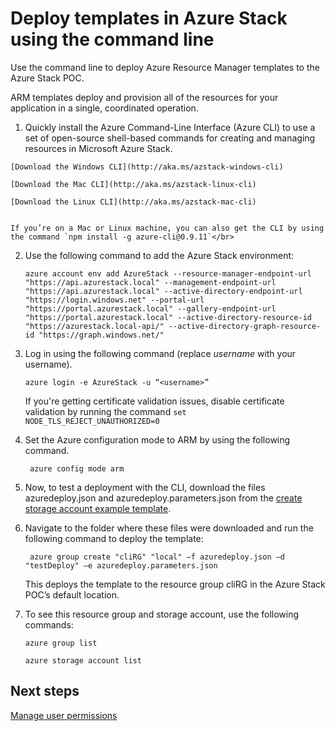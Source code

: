 <properties
	pageTitle="Deploy templates with the command line in Azure Stack | Microsoft Azure"
	description="Learn how to use the cross-platform command line interface (CLI) to deploy templates from inside the ClientVM or after using the VPN to connect to Azure Stack."
	services="azure-stack"
	documentationCenter=""
	authors="ErikjeMS"
	manager="byronr"
	editor=""/>

<tags
	ms.service="azure-stack"
	ms.workload="na"
	ms.tgt_pltfrm="na"
	ms.devlang="na"
	ms.topic="article"
	ms.date="01/29/2016"
	ms.author="erikje"/>

# Deploy templates in Azure Stack using the command line

Use the command line to deploy Azure Resource Manager templates to the Azure Stack POC.

ARM templates deploy and provision all of the resources for your application in a single, coordinated operation.



1.   Quickly install the Azure Command-Line Interface (Azure CLI) to use a set of open-source shell-based commands for creating and managing resources in Microsoft Azure Stack.

  	[Download the Windows CLI](http://aka.ms/azstack-windows-cli)

  	[Download the Mac CLI](http://aka.ms/azstack-linux-cli)

  	[Download the Linux CLI](http://aka.ms/azstack-mac-cli)


  	If you’re on a Mac or Linux machine, you can also get the CLI by using the command `npm install -g azure-cli@0.9.11`</br>



2.  Use the following command to add the Azure Stack environment:

		azure account env add AzureStack --resource-manager-endpoint-url "https://api.azurestack.local" --management-endpoint-url "https://api.azurestack.local" --active-directory-endpoint-url  "https://login.windows.net" --portal-url "https://portal.azurestack.local" --gallery-endpoint-url "https://portal.azurestack.local" --active-directory-resource-id "https://azurestack.local-api/" --active-directory-graph-resource-id "https://graph.windows.net/"

3.  Log in using the following command (replace *username* with your username).

		azure login -e AzureStack -u “<username>”
  
	If you're getting certificate validation issues, disable certificate validation by running the command `set 		NODE_TLS_REJECT_UNAUTHORIZED=0`

4. Set the Azure configuration mode to ARM by using the following command.

        azure config mode arm
        
5. Now, to test a deployment with the CLI, download the files azuredeploy.json and azuredeploy.parameters.json from the [create storage account example template](https://github.com/Azure/AzureStack-QuickStart-Templates/tree/master/101-create-storage-account).

6. Navigate to the folder where these files were downloaded and run the following command to deploy the template:
		
		azure group create "cliRG" "local" –f azuredeploy.json –d "testDeploy" –e azuredeploy.parameters.json
	
	This deploys the template to the resource group cliRG in the Azure Stack POC’s default location.	

7.  To see this resource group and storage account, use the following commands:

		azure group list

		azure storage account list

## Next steps

[Manage user permissions](azure-stack-manage-permissions.md)
